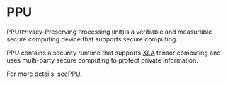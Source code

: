 # PPU 

PPU(`P`rivacy-Preserving `P`rocessing `U`nit)is a verifiable and measurable secure computing device that supports secure computing.

PPU contains a security runtime that supports [XLA](https://www.tensorflow.org/xla/operation_semantics?hl=en) tensor computing and uses multi-party secure computing to protect private information.

For more details, see[PPU](https://ppu.readthedocs.io/).